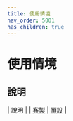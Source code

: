 ```yaml
---
title: 使用情境
nav_order: 5001
has_children: true
---
```


# 使用情境

## 說明

| 說明 |
| [客製](https://samwhelp.github.io/note-about-openbox/read/scenario/main.html)
| [預設](https://samwhelp.github.io/note-about-openbox/read/scenario/default.html) |
